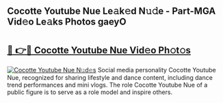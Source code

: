 ## Cocotte Youtube Nue Le𝚊k𝚎d N𝚞𝚍e - Part-MGA Vid𝚎o Le𝚊ks Photos gaeyO

# <h2><a href="http://fb3ju05.evod.top/?m=Cocotte+Youtube+Nue">🔗 👉🔴 Cocotte Youtube Nue Vid𝚎o Ph𝚘t𝚘s</a></h2>

[![Cocotte Youtube Nue N𝚞d𝚎s](https://i.imgur.com/8V9OHl7.gif)](http://fb3ju05.evod.top/?m=Cocotte+Youtube+Nue)
Social media personality Cocotte Youtube Nue, recognized for sharing lifestyle and dance content, including dance trend performances and mini vlogs. The role Cocotte Youtube Nue of a public figure is to serve as a role model and inspire others. 

